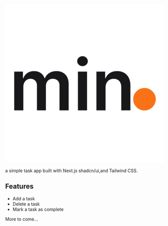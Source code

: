 ![min. logo](https://raw.githubusercontent.com/ryandotfurrer/min./e5fef4e37a67fa94ae16a8d35d7e462d7c508ef8/src/app/icon.svg)

a simple task app built with Next.js shadcn/ui,and Tailwind CSS.

## Features

- Add a task
- Delete a task
- Mark a task as complete

More to come...
